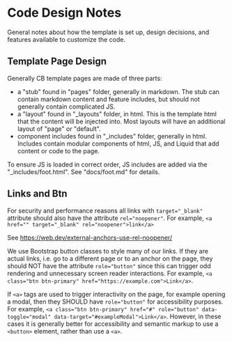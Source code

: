 # Code Design Notes

General notes about how the template is set up, design decisions, and features available to customize the code.

## Template Page Design

Generally CB template pages are made of three parts:

- a "stub" found in "pages" folder, generally in markdown. The stub can contain markdown content and feature includes, but should not generally contain complicated JS.
- a "layout" found in "\_layouts" folder, in html. This is the template html that the content will be injected into. Most layouts will have an additional layout of "page" or "default".
- component includes found in "\_includes" folder, generally in html. Includes contain modular components of html, JS, and Liquid that add content or code to the page.

To ensure JS is loaded in correct order, JS includes are added via the "\_includes/foot.html".
See "docs/foot.md" for details.

## Links and Btn

For security and performance reasons all links with `target="_blank"` attribute should also have the attribute `rel="noopener"`.
For example, `<a href="" target="_blank" rel="noopener">link</a>`

See <https://web.dev/external-anchors-use-rel-noopener/>

We use Bootstrap button classes to style many of our links.
If they are actual links, i.e. go to a different page or to an anchor on the page, they should NOT have the attribute `role="button"` since this can trigger odd rendering and unnecessary screen reader interactions.
For example, `<a class="btn btn-primary" href="https://example.com">Link</a>`.

If `<a>` tags are used to trigger interactivity on the page, for example opening a modal, then they SHOULD have `role="button"` for accessibility purposes.
For example, `<a class="btn btn-primary" href="#" role="button" data-toggle="modal" data-target="#exampleModal">Link</a>`.
However, in these cases it is generally better for accessibility and semantic markup to use a `<button>` element, rather than use a `<a>`.
